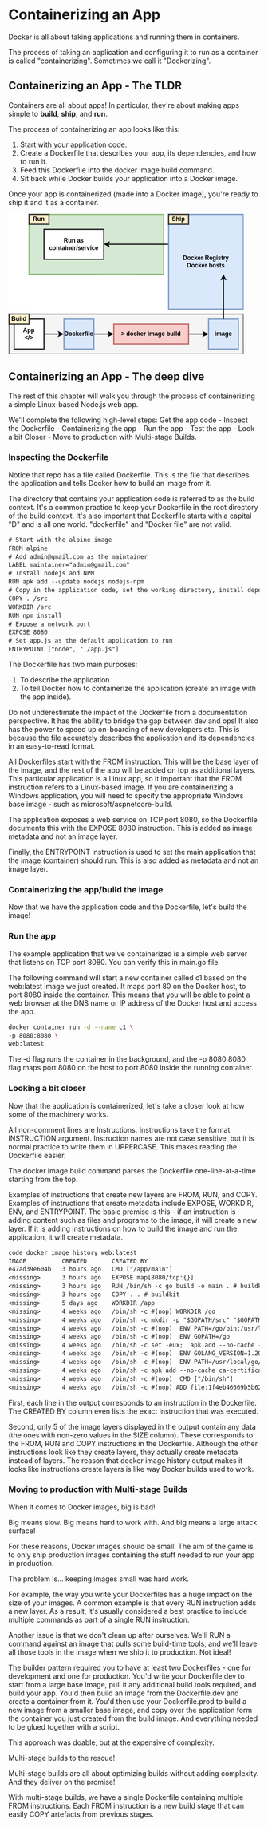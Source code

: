 # Containerizing an App

Docker is all about taking applications and running them in containers.

The process of taking an application and configuring it to run as a container is called "containerizing". Sometimes we call it "Dockerizing".

## Containerizing an App - The TLDR

Containers are all about apps! In particular, they're about making apps simple to **build**, **ship**, and **run**.

The process of containerizing an app looks like this:

1. Start with your application code.
2. Create a Dockerfile that describes your app, its dependencies, and how to run it.
3. Feed this Dockerfile into the docker image build command.
4. Sit back while Docker builds your application into a Docker image.

Once your app is containerized (made into a Docker image), you're ready to ship it and it as a container.

![build ship run](./assets/build-ship-run.png)

## Containerizing an App - The deep dive

The rest of this chapter will walk you through the process of containerizing a simple Linux-based Node.js web app.

We'll complete the following high-level steps: Get the app code - Inspect the Dockerfile - Containerizing the app - Run the app - Test the app - Look a bit Closer - Move to production with Multi-stage Builds.

### Inspecting the Dockerfile

Notice that repo has a file called Dockerfile. This is the file that describes the application and tells Docker how to build an image from it.

The directory that contains your application code is referred to as the build context. It's a common practice to keep your Dockerfile in the root directory of the build context. It's also important that Dockerfile starts with a capital "D" and is all one world. "dockerfile" and "Docker file" are not valid.

```txt
# Start with the alpine image
FROM alpine 
# Add admin@gmail.com as the maintainer
LABEL maintainer="admin@gmail.com"
# Install nodejs and NPM
RUN apk add --update nodejs nodejs-npm
# Copy in the application code, set the working directory, install dependencies
COPY . /src
WORKDIR /src
RUN npm install
# Expose a network port
EXPOSE 8080
# Set app.js as the default application to run
ENTRYPOINT ["node", "./app.js"]
```

The Dockerfile has two main purposes:

1. To describe the application
2. To tell Docker how to containerize the application (create an image with the app inside).

Do not underestimate the impact of the Dockerfile from a documentation perspective. It has the ability to bridge the gap between dev and ops! It also has the power to speed up on-boarding of new developers etc. This is because the file accurately describes the application and its dependencies in an easy-to-read format.

All Dockerfiles start with the FROM instruction. This will be the base layer of the image, and the rest of the app will be added on top as additional layers. This particular application is a Linux app, so it important that the FROM instruction refers to a Linux-based image. If you are containerizing a Windows application, you will need to specify the appropriate Windows base image - such as microsoft/aspnetcore-build.

The application exposes a web service on TCP port 8080, so the Dockerfile documents this with the EXPOSE 8080 instruction. This is added as image metadata and not an image layer.

Finally, the ENTRYPOINT instruction is used to set the main application that the image (container) should run. This is also added as metadata and not an image layer.

### Containerizing the app/build the image

Now that we have the application code and the Dockerfile, let's build the image!

### Run the app

The example application that we've containerized is a simple web server that listens on TCP port 8080. You can verify this in main.go file.

The following command will start a new container called c1 based on the web:latest image we just created. It maps port 80 on the Docker host, to port 8080 inside the container. This means that you will be able to point a web browser at the DNS name or IP address of the Docker host and access the app.

```sh
docker container run -d --name c1 \
-p 8080:8080 \
web:latest
```

The -d flag runs the container in the background, and the -p 8080:8080 flag maps port 8080 on the host to port 8080 inside the running container.

### Looking a bit closer

Now that the application is containerized, let's take a closer look at how some of the machinery works.

All non-comment lines are Instructions. Instructions take the format INSTRUCTION argument. Instruction names are not case sensitive, but it is normal practice to write them in UPPERCASE. This makes reading the Dockerfile easier.

The docker image build command parses the Dockerfile one-line-at-a-time starting from the top.

Examples of instructions that create new layers are FROM, RUN, and COPY. Examples of instructions that create metadata include EXPOSE, WORKDIR, ENV, and ENTRYPOINT. The basic premise is this - if an instruction is adding content such as files and programs to the image, it will create a new layer. If it is adding instructions on how to build the image and run the application, it will create metadata.

```txt
code docker image history web:latest
IMAGE          CREATED       CREATED BY                                      SIZE      COMMENT
e47ad39e604b   3 hours ago   CMD ["/app/main"]                               0B        buildkit.dockerfile.v0
<missing>      3 hours ago   EXPOSE map[8080/tcp:{}]                         0B        buildkit.dockerfile.v0
<missing>      3 hours ago   RUN /bin/sh -c go build -o main . # buildkit    67.7MB    buildkit.dockerfile.v0
<missing>      3 hours ago   COPY . . # buildkit                             396kB     buildkit.dockerfile.v0
<missing>      5 days ago    WORKDIR /app                                    0B        buildkit.dockerfile.v0
<missing>      4 weeks ago   /bin/sh -c #(nop) WORKDIR /go                   0B
<missing>      4 weeks ago   /bin/sh -c mkdir -p "$GOPATH/src" "$GOPATH/b…   0B
<missing>      4 weeks ago   /bin/sh -c #(nop)  ENV PATH=/go/bin:/usr/loc…   0B
<missing>      4 weeks ago   /bin/sh -c #(nop)  ENV GOPATH=/go               0B
<missing>      4 weeks ago   /bin/sh -c set -eux;  apk add --no-cache --v…   247MB
<missing>      4 weeks ago   /bin/sh -c #(nop)  ENV GOLANG_VERSION=1.20.12   0B
<missing>      4 weeks ago   /bin/sh -c #(nop)  ENV PATH=/usr/local/go/bi…   0B
<missing>      4 weeks ago   /bin/sh -c apk add --no-cache ca-certificates   517kB
<missing>      4 weeks ago   /bin/sh -c #(nop)  CMD ["/bin/sh"]              0B
<missing>      4 weeks ago   /bin/sh -c #(nop) ADD file:1f4eb46669b5b6275…   7.38MB
```

First, each line in the output corresponds to an instruction in the Dockerfile. The CREATED BY column even lists the exact instruction that was executed.

Second, only 5 of the image layers displayed in the output contain any data (the ones with non-zero values in the SIZE column). These corresponds to the FROM, RUN and COPY instructions in the Dockerfile. Although the other instructions look like they create layers, they actually create metadata instead of layers. The reason that docker image history output makes it looks like instructions create layers is like way Docker builds used to work. 

### Moving to production with Multi-stage Builds

When it comes to Docker images, big is bad!

Big means slow. Big means hard to work with. And big means a large attack surface!

For these reasons, Docker images should be small. The aim of the game is to only ship production images containing the stuff needed to run your app in production.

The problem is... keeping images small was hard work.

For example, the way you write your Dockerfiles has a huge impact on the size of your images. A common example is that every RUN instruction adds a new layer. As a result, it's usually considered a best practice to include multiple commands as part of a single RUN instruction.

Another issue is that we don't clean up after ourselves. We'll RUN a command against an image that pulls some build-time tools, and we'll leave all those tools in the image when we ship it to production. Not ideal!

The builder pattern required you to have at least two Dockerfiles - one for development and one for production. You'd write your Dockerfile.dev to start from a large base image, pull it any additional build tools required, and build your app. You'd then build an image from the Dockerfile.dev and create a container from it. You'd then use your Dockerfile.prod to build a new image from a smaller base image, and copy over the application form the container you just created from the build image. And everything needed to be glued together with a script.

This approach was doable, but at the expensive of complexity.

Multi-stage builds to the rescue!

Multi-stage builds are all about optimizing builds without adding complexity. And they deliver on the promise!

With multi-stage builds, we have a single Dockerfile containing multiple FROM instructions. Each FROM instruction is a new build stage that can easily COPY artefacts from previous stages.


